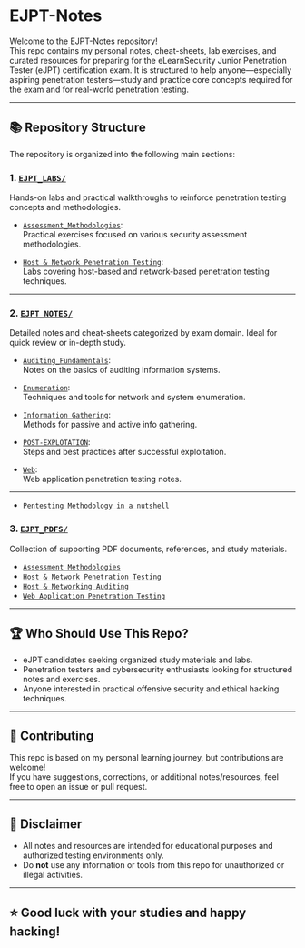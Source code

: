 # EJPT-Notes

Welcome to the EJPT-Notes repository!  
This repo contains my personal notes, cheat-sheets, lab exercises, and curated resources for preparing for the eLearnSecurity Junior Penetration Tester (eJPT) certification exam. It is structured to help anyone—especially aspiring penetration testers—study and practice core concepts required for the exam and for real-world penetration testing.

---

## 📚 Repository Structure

The repository is organized into the following main sections:

### 1. [`EJPT_LABS/`](./EJPT_LABS)
Hands-on labs and practical walkthroughs to reinforce penetration testing concepts and methodologies.

- [`Assessment_Methodologies`](./EJPT_LABS/Assessment_Methodologies):  
  Practical exercises focused on various security assessment methodologies.

- [`Host & Network Penetration Testing`](./EJPT_LABS/Host%20%26%20Network%20Penetration%20Testing):  
  Labs covering host-based and network-based penetration testing techniques.

---

### 2. [`EJPT_NOTES/`](./EJPT_NOTES)
Detailed notes and cheat-sheets categorized by exam domain. Ideal for quick review or in-depth study.

- [`Auditing_Fundamentals`](./EJPT_NOTES/Auditing_Fundamentals):  
  Notes on the basics of auditing information systems.

- [`Enumeration`](./EJPT_NOTES/Enumeration):  
  Techniques and tools for network and system enumeration.

- [`Information Gathering`](./EJPT_NOTES/Information%20Gathering):  
  Methods for passive and active info gathering.

- [`POST-EXPLOTATION`](./EJPT_NOTES/POST-EXPLOTATION):  
  Steps and best practices after successful exploitation.

- [`Web`](./EJPT_NOTES/Web):  
  Web application penetration testing notes.

---

- [`Pentesting Methodology in a nutshell`](./Enumeration/Penetration%20Testing%20Methodology.md)

### 3. [`EJPT_PDFS/`](./EJPT_PDFS)
Collection of supporting PDF documents, references, and study materials.

- [`Assessment Methodologies`](./EJPT_PDFS/Assessment%20Methodologies)
- [`Host & Network Penetration Testing`](./EJPT_PDFS/Host%20%26%20Network%20Penetration%20Testing)
- [`Host & Networking Auditing`](./EJPT_PDFS/Host%20%26%20Networking%20Auditing)
- [`Web Application Penetration Testing`](./EJPT_PDFS/Web%20Application%20Penetration%20Testing)

---

## 🏆 Who Should Use This Repo?

- eJPT candidates seeking organized study materials and labs.
- Penetration testers and cybersecurity enthusiasts looking for structured notes and exercises.
- Anyone interested in practical offensive security and ethical hacking techniques.

---

## 🤝 Contributing

This repo is based on my personal learning journey, but contributions are welcome!  
If you have suggestions, corrections, or additional notes/resources, feel free to open an issue or pull request.

---

## 📜 Disclaimer

- All notes and resources are intended for educational purposes and authorized testing environments only.
- Do **not** use any information or tools from this repo for unauthorized or illegal activities.

---

## ⭐️ Good luck with your studies and happy hacking!
